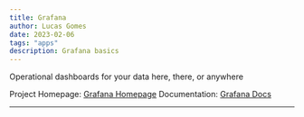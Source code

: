 ```yaml
---
title: Grafana
author: Lucas Gomes
date: 2023-02-06
tags: "apps"
description: Grafana basics
---
```


Operational dashboards for your data here, there, or anywhere

Project Homepage: [Grafana Homepage](https://grafana.com)
Documentation: [Grafana Docs](https://grafana.com/docs/)

---
